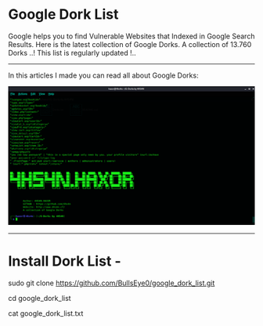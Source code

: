 # Google Dork List

Google helps you to find Vulnerable Websites that Indexed in Google Search Results. Here is the latest collection of Google Dorks. A collection of 13.760 Dorks ..! This list is regularly updated !..
****
In this articles I made you can read all about Google Dorks:

![Screenshot](DORKS.png )
****

# Install Dork List -

sudo git clone https://github.com/BullsEye0/google_dork_list.git

cd google_dork_list

cat google_dork_list.txt






